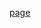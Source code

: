 <style>
	:root {
		--content-max-width: 100%;
	}

	.markdown-section {
		position: relative;
		height: 100vh;
	}

	iframe {
		position: absolute;
		top: 0;
		left: 0;
		bottom: 0;
		right: 0;
		width: 100%;
		height: 100%;
		border: none;
		margin: 0 !important;
		padding: 0;
		overflow: hidden;
		/* z-index: 999999; */
	}
</style>

[page](https://cdpn.io/pen/debug/XWQJJaY?authentication_hash=yokZEDEogybA ':include :type=iframe width=100% height=100%')
